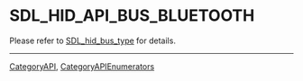 # SDL_HID_API_BUS_BLUETOOTH

Please refer to [SDL_hid_bus_type](SDL_hid_bus_type) for details.

----
[CategoryAPI](CategoryAPI), [CategoryAPIEnumerators](CategoryAPIEnumerators)

